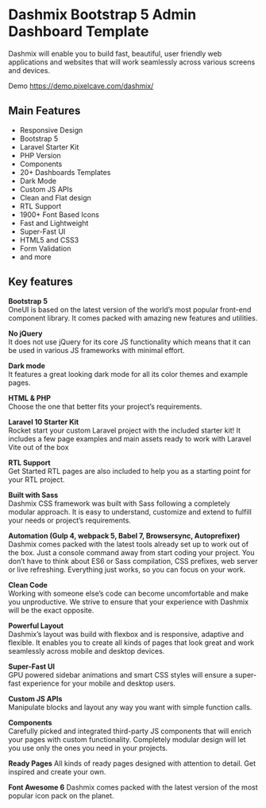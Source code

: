 # Dashmix Bootstrap 5 Admin Dashboard Template
Dashmix will enable you to build fast, beautiful, user friendly web applications and websites that will work seamlessly across various screens and devices.

Demo https://demo.pixelcave.com/dashmix/

## Main Features
- Responsive Design
- Bootstrap 5
- Laravel Starter Kit
- PHP Version
- Components
- 20+ Dashboards Templates
- Dark Mode
- Custom JS APIs
- Clean and Flat design
- RTL Support
- 1900+ Font Based Icons
- Fast and Lightweight
- Super-Fast UI
- HTML5 and CSS3
- Form Validation
- and more

## Key features
**Bootstrap 5**  
OneUI is based on the latest version of the world’s most popular front-end component library. It comes packed with amazing new features and utilities.

**No jQuery**  
It does not use jQuery for its core JS functionality which means that it can be used in various JS frameworks with minimal effort.

**Dark mode**  
It features a great looking dark mode for all its color themes and example pages.

**HTML & PHP**  
Choose the one that better fits your project’s requirements.

**Laravel 10 Starter Kit**  
Rocket start your custom Laravel project with the included starter kit! It includes a few page examples and main assets ready to work with Laravel Vite out of the box

**RTL Support**  
Get Started RTL pages are also included to help you as a starting point for your RTL project.

**Built with Sass**  
Dashmix CSS framework was built with Sass following a completely modular approach. It is easy to understand, customize and extend to fulfill your needs or project’s requirements.

**Automation (Gulp 4, webpack 5, Babel 7, Browsersync, Autoprefixer)**  
Dashmix comes packed with the latest tools already set up to work out of the box. Just a console command away from start coding your project. You don’t have to think about ES6 or Sass compilation, CSS prefixes, web server or live refreshing. Everything just works, so you can focus on your work.

**Clean Code**  
Working with someone else’s code can become uncomfortable and make you unproductive. We strive to ensure that your experience with Dashmix will be the exact opposite.

**Powerful Layout**  
Dashmix’s layout was build with flexbox and is responsive, adaptive and flexible. It enables you to create all kinds of pages that look great and work seamlessly across mobile and desktop devices.

**Super-Fast UI**  
GPU powered sidebar animations and smart CSS styles will ensure a super-fast experience for your mobile and desktop users.

**Custom JS APIs**  
Manipulate blocks and layout any way you want with simple function calls.

**Components**  
Carefully picked and integrated third-party JS components that will enrich your pages with custom functionality. Completely modular design will let you use only the ones you need in your projects.

**Ready Pages**
All kinds of ready pages designed with attention to detail. Get inspired and create your own.

**Font Awesome 6**
Dashmix comes packed with the latest version of the most popular icon pack on the planet.
